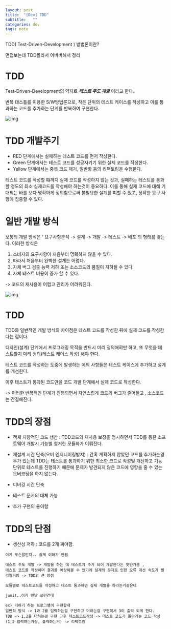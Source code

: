 ```yaml
---
layout: post
title:  "[Dev] TDD"
subtitle:   ""
categories: dev
tags: note
--- 
```





TDD( Test-Driven-Development ) 방법론이란?



면접보는데 TDD몰라서 어버버해서 정리

# TDD

Test-Driven-Development의 약자로 ***테스트 주도 개발*** 이라고 한다.

반복 테스틀를 이용한 S/W방법론으로, 작은 단위의 테스트 케이스를 작성하고 이를 통과하는 코드를 추가하는 단계를 반복하여 구현한다.



![img](https://chung10kr.github.io/assets/img/2021-10-06-1.png)

# TDD 개발주기

- RED 단계에서는 실패하는 테스트 코드를 먼저 작성한다.
- Green 단계에서는 테스트 코드를 성공시키기 위한 실제 코드를 작성한다.
- Yellow 단계에서는 중복 코드 제거, 일반화 등의 리팩토링을 수행한다.

테스트 코드를 작성할 떄까지 실제 코드를 작성하지 않는 것과, 실패하는 테스트를 통과할 정도의 최소 실제코드를 작성해야 하는것이 중요하다.
이를 통해 실제 코드에 대해 기대되는 바를 보다 명확하게 정의함으로써 불필요한 설계를 피할 수 있고, 정확한 요구 사항에 집중할 수 있다.


# 일반 개발 방식

보통의 개발 방식은 ' 요구사항분석 -> 설계 -> 개발 -> 테스트 -> 배포'의 형태를 갖는다. 이러한 방식은

1. 소비자의 요구사항이 처음부터 명확하지 않을 수 있다.
2. 따라서 처음부터 완벽한 설계는 어렵다.
3. 자체 버그 검출 능력 저하 또는 소스코드의 품질이 저하될 수 있다.
4. 자체 테스트 비용이 증가 할 수 있다.

-> 코드의 재사용이 어렵고 관리가 어려워진다.

![img](https://chung10kr.github.io/assets/img/2021-10-06-3.png)

# TDD

TDD와 일반적인 개발 방식의 차이점은 테스트 코드를 작성한 뒤에 실제 코드를 작성한다는 점이다.

디자인(설계) 단계에서 프로그래밍 목적을 반드시 미리 정의애햐만 하고, 또 무엇을 테스트할지 미리 정의(테스트 케이스 작성) 해야 한다.

테스트 코드를 작성하는 도중에 발생하는 예외 사항들은 테스트 케이스에 추가하고 설계를 개선한다.

이후 테스트가 통과된 코드만을 코드 개발 단계에서 실제 코드로 작성한다.

-> 이러한 반복적인 단계가 진행되면서 자연스럽게 코드의 버그가 줄어들고 , 소스코드는 간결해진다.

# TDD의 장점

- 객체 지향적인 코드 생산 : TDD코드의 재사용 보장을 명시하면서 TDD를 통한 소프트웨어 개발시 기능별 철저한 모듈화가 이뤄진다.

- 재설계 시간 단축(오버 엔지니어링방지) : 간혹 계획하지 않았던 코드를 추가하는경우가 있는데 TDD는 테스트를 통과하기 위한 최소한 코드로 작성및 개선하고
기능 단위로 테스트를 진행하기 때문에 문제가 발견되지 않은 코드에 영향을 줄 수 있는 오버코딩을 하지 않는다.

- 디버깅 시간 단축

- 테스트 문서의 대체 가능

- 추가 구현의 용이함

# TDD의 단점
- 생산성 저하 : 코드를 2개 짜야함.




``` 
이게 무슨말인지.. 쉽게 이해가 안됨

테스트 주도 개발 -> 개발을 하는 데 테스트가 주가 되어 개발한다는 뜻인가봄 , 
테스트 코드를 작성하며 결과를 예상해볼 수 있기에 설계의 문제로 인한 오류 개선 속도가 빨리질거임 -> TDD의 큰 장점

모듈별로 테스트코드를 작성하고 테스트 통과하면 실제 개발을 하라는거같은데 

junit..이거 맨날 쓰던건데

ex) 더하기 하는 프로그램이 구현할때
일반적 방식 -> 1과 2를 입력하는걸 구현하고 더하는걸 구현해서 3이 출력 되게 한다.
TDD -> 1,2을 더하는걸 구현 그후 테스트코드작성 -> 테스트 코드가 돌아가는 코드 작성(1,2 입력하는거랑, 출력하는거) -> 리팩토링

```
